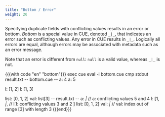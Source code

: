 ```yaml
---
title: "Bottom / Error"
weight: 20
---
```


Specifying duplicate fields with conflicting values results in an error
or bottom.
_Bottom_ is a special value in CUE, denoted `_|_`, that indicates an
error such as conflicting values.
Any error in CUE results in `_|_`.
Logically all errors are equal, although errors may be associated with
metadata such as an error message.

Note that an error is different from `null`: `null` is a valid value,
whereas `_|_` is not.

{{{with code "en" "bottom"}}}
exec cue eval -i bottom.cue
cmp stdout result.txt
-- bottom.cue --
a: 4
a: 5

l: [1, 2]
l: [1, 3]

list: [0, 1, 2]
val: list[3]
-- result.txt --
a: _|_ // a: conflicting values 5 and 4
l: [1, _|_, // l.1: conflicting values 3 and 2
]
list: [0, 1, 2]
val: _|_ // val: index out of range [3] with length 3
{{{end}}}
